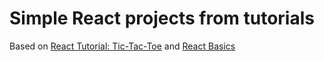 # Simple React projects from tutorials

Based on [React Tutorial: Tic-Tac-Toe](https://react.dev/learn/tutorial-tic-tac-toe) and [React Basics](https://nextjs.org/learn/react-foundations/what-is-react-and-nextjs)
